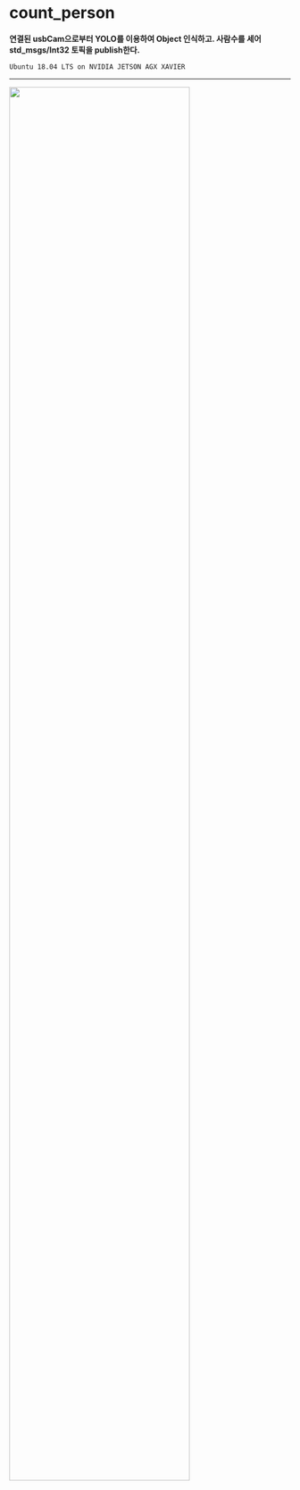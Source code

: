 # count_person
**연결된 usbCam으로부터 YOLO를 이용하여 Object 인식하고. 사람수를 세어 std_msgs/Int32 토픽을 publish한다.**

    Ubuntu 18.04 LTS on NVIDIA JETSON AGX XAVIER
<hr/>

<img src="https://user-images.githubusercontent.com/62216628/119596640-88e3f500-be1a-11eb-9433-369c1b09a1dd.png" width="80%" align="center">
